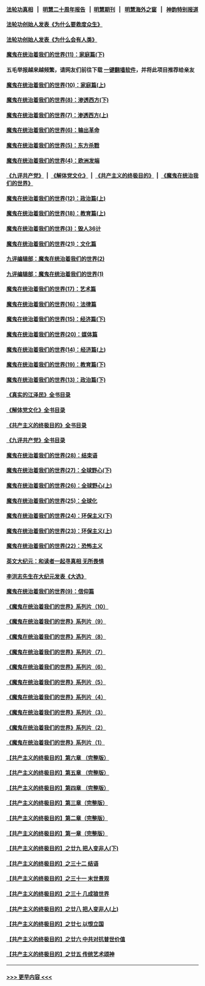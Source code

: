 #### [法轮功真相](https://github.com/gfw-breaker/truth/blob/master/README.md?t=0) &nbsp;&nbsp;|&nbsp;&nbsp; [明慧二十周年报告](https://github.com/gfw-breaker/mh-reports/blob/master/README.md?t=0) &nbsp;&nbsp;|&nbsp;&nbsp;[明慧期刊](https://github.com/gfw-breaker/mh-qikan) &nbsp;&nbsp;|&nbsp;&nbsp; [明慧海外之窗](https://github.com/gfw-breaker/mh-news/blob/master/README.md?t=0) &nbsp;&nbsp;|&nbsp;&nbsp; [神韵特别报道](https://github.com/gfw-breaker/mh-news/blob/master/shenyun.md?t=0)
#### [法轮功创始人发表《为什么要救度众生》](../pages/nsc422/n13975246.md?t=05251543) 
#### [法轮功创始人发表《为什么会有人类》](../pages/nsc422/n13912117.md?t=05251543) 
#### [魔鬼在统治着我们的世界(11)：家庭篇(下)](../pages/nsc422/n10440961.md?t=05251543) 
#### 五毛举报越来越频繁，请网友们前往下载 [一键翻墙软件](https://github.com/gfw-breaker/ssr-accounts)，并将此项目推荐给亲友
#### [魔鬼在统治着我们的世界(10)：家庭篇(上)](../pages/nsc422/n10435448.md?t=05251543) 
#### [魔鬼在统治着我们的世界(8)：渗透西方(下)](../pages/nsc422/n10429603.md?t=05251543) 
#### [魔鬼在统治着我们的世界(7)：渗透西方(上)](../pages/nsc422/n10426013.md?t=05251543) 
#### [魔鬼在统治着我们的世界(6)：输出革命](../pages/nsc422/n10421536.md?t=05251543) 
#### [魔鬼在统治着我们的世界(5)：东方杀戮](../pages/nsc422/n10417707.md?t=05251543) 
#### [魔鬼在统治着我们的世界(4)：欧洲发端](../pages/nsc422/n10414890.md?t=05251543) 
#### [《九评共产党》](https://github.com/begood0513/9ping.md/blob/master/README.md) &nbsp;|&nbsp; [《解体党文化》](../../../../jtdwh.md/blob/master/README.md)  &nbsp;|&nbsp; [《共产主义的终极目的》](../../../../gczydzjmd.md/blob/master/README.md) &nbsp;|&nbsp; [《魔鬼在统治我们的世界》](../../../../mgztzwmdsj.md/blob/master/README.md) 
#### [魔鬼在统治着我们的世界(12)：政治篇(上)](../pages/nsc422/n10444576.md?t=05251543) 
#### [魔鬼在统治着我们的世界(18)：教育篇(上)](../pages/nsc422/n10526970.md?t=05251543) 
#### [魔鬼在统治着我们的世界(3)：毁人36计](../pages/nsc422/n10411583.md?t=05251543) 
#### [魔鬼在统治着我们的世界(21)：文化篇](../pages/nsc422/n10597706.md?t=05251543) 
#### [九评编辑部：魔鬼在统治着我们的世界(2)](../pages/nsc422/n10410036.md?t=05251543) 
#### [九评编辑部：魔鬼在统治着我们的世界(1)](../pages/nsc422/n10406825.md?t=05251543) 
#### [魔鬼在统治着我们的世界(17)：艺术篇](../pages/nsc422/n10499093.md?t=05251543) 
#### [魔鬼在统治着我们的世界(16)：法律篇](../pages/nsc422/n10485969.md?t=05251543) 
#### [魔鬼在统治着我们的世界(15)：经济篇(下)](../pages/nsc422/n10469975.md?t=05251543) 
#### [魔鬼在统治着我们的世界(20)：媒体篇](../pages/nsc422/n10586579.md?t=05251543) 
#### [魔鬼在统治着我们的世界(14)：经济篇(上)](../pages/nsc422/n10457370.md?t=05251543) 
#### [魔鬼在统治着我们的世界(19)：教育篇(下)](../pages/nsc422/n10564808.md?t=05251543) 
#### [魔鬼在统治着我们的世界(13)：政治篇(下)](../pages/nsc422/n10448270.md?t=05251543) 
#### [《真实的江泽民》全书目录](../pages/nsc422/n13721399.md?t=05251543) 
#### [《解体党文化》全书目录](../pages/nsc422/n13721157.md?t=05251543) 
#### [《共产主义的终极目的》全书目录](../pages/nsc422/n13721048.md?t=05251543) 
#### [《九评共产党》全书目录](../pages/nsc422/n13708085.md?t=05251543) 
#### [魔鬼在统治着我们的世界(28)：结束语](../pages/nsc422/n10936246.md?t=05251543) 
#### [魔鬼在统治着我们的世界(27)：全球野心(下)](../pages/nsc422/n10928319.md?t=05251543) 
#### [魔鬼在统治着我们的世界(26)：全球野心(上)](../pages/nsc422/n10900318.md?t=05251543) 
#### [魔鬼在统治着我们的世界(25)：全球化](../pages/nsc422/n10788205.md?t=05251543) 
#### [魔鬼在统治着我们的世界(24)：环保主义(下)](../pages/nsc422/n10695307.md?t=05251543) 
#### [魔鬼在统治着我们的世界(23)：环保主义(上)](../pages/nsc422/n10688613.md?t=05251543) 
#### [魔鬼在统治着我们的世界(22)：恐怖主义](../pages/nsc422/n10614727.md?t=05251543) 
#### [英文大纪元：和读者一起寻真相 无所畏惧](../pages/nsc422/n12542027.md?t=05251543) 
#### [李洪志先生在大纪元发表《大选》](../pages/nsc422/n12534746.md?t=05251543) 
#### [魔鬼在统治着我们的世界(9)：信仰篇](../pages/nsc422/n10432159.md?t=05251543) 
#### [《魔鬼在统治着我们的世界》系列片（10）](../pages/nsc422/n12292670.md?t=05251543) 
#### [《魔鬼在统治着我们的世界》系列片（9）](../pages/nsc422/n12290859.md?t=05251543) 
#### [《魔鬼在统治着我们的世界》系列片（8）](../pages/nsc422/n12287445.md?t=05251543) 
#### [《魔鬼在统治着我们的世界》系列片（7）](../pages/nsc422/n12283425.md?t=05251543) 
#### [《魔鬼在统治着我们的世界》系列片（6）](../pages/nsc422/n12282314.md?t=05251543) 
#### [《魔鬼在统治着我们的世界》系列片（5）](../pages/nsc422/n12281419.md?t=05251543) 
#### [《魔鬼在统治着我们的世界》系列片（4）](../pages/nsc422/n12274024.md?t=05251543) 
#### [《魔鬼在统治着我们的世界》系列片（3）](../pages/nsc422/n12271322.md?t=05251543) 
#### [《魔鬼在统治着我们的世界》系列片（2）](../pages/nsc422/n12269049.md?t=05251543) 
#### [《魔鬼在统治着我们的世界》系列片（1）](../pages/nsc422/n12267575.md?t=05251543) 
#### [【共产主义的终极目的】第六章 （完整版）](../pages/nsc422/n11428913.md?t=05251543) 
#### [【共产主义的终极目的】第五章 （完整版）](../pages/nsc422/n11428912.md?t=05251543) 
#### [【共产主义的终极目的】第四章 （完整版）](../pages/nsc422/n11428907.md?t=05251543) 
#### [【共产主义的终极目的】第三章（完整版）](../pages/nsc422/n11428848.md?t=05251543) 
#### [【共产主义的终极目的】第二章（完整版）](../pages/nsc422/n11428831.md?t=05251543) 
#### [【共产主义的终极目的】第一章（完整版）](../pages/nsc422/n11417651.md?t=05251543) 
#### [【共产主义的终极目的】之廿九 把人变非人(下)](../pages/nsc422/n11344140.md?t=05251543) 
#### [【共产主义的终极目的】之三十二 结语](../pages/nsc422/n11360535.md?t=05251543) 
#### [【共产主义的终极目的】之三十一 末世景观](../pages/nsc422/n11351129.md?t=05251543) 
#### [【共产主义的终极目的】之三十 几成狼世界](../pages/nsc422/n11348280.md?t=05251543) 
#### [【共产主义的终极目的】之廿八 把人变非人(上)](../pages/nsc422/n11340492.md?t=05251543) 
#### [【共产主义的终极目的】之廿七 以恨立国](../pages/nsc422/n11336944.md?t=05251543) 
#### [【共产主义的终极目的】之廿六 中共对抗普世价值](../pages/nsc422/n11324785.md?t=05251543) 
#### [【共产主义的终极目的】之廿五 传统艺术颂神](../pages/nsc422/n11296396.md?t=05251543) 

----
#### [ >>> 更早内容 <<< ](../indexes/nsc422-earlier.md)
